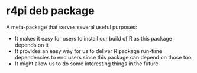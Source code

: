 # r4pi deb package

A meta-package that serves several useful purposes:

* It makes it easy for users to install our build of R as this package depends on it
* It provides an easy way for us to deliver R package run-time dependencies to end users since this package can depend on those too
* It might allow us to do some interesting things in the future

